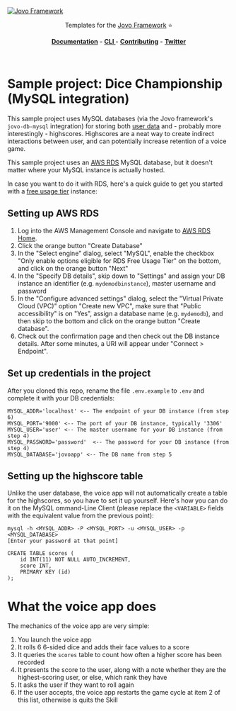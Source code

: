 [![Jovo Framework](https://www.jovo.tech/img/github-logo.png)](https://www.jovo.tech)

<p align="center">Templates for the <a href="https://github.com/jovotech/jovo-framework-nodejs">Jovo Framework</a> ⭐️</p>

<p align="center">
<a href="https://www.jovo.tech/framework/docs/"><strong>Documentation</strong></a> -
<a href="https://github.com/jovotech/jovo-cli"><strong>CLI </strong></a> - <a href="https://github.com/jovotech/jovo-framework-nodejs/blob/master/CONTRIBUTING.md"><strong>Contributing</strong></a> - <a href="https://twitter.com/jovotech"><strong>Twitter</strong></a></p>
<br/>

# Sample project: Dice Championship (MySQL integration)

This sample project uses MySQL databases (via the Jovo framework's `jovo-db-mysql` integration) for storing both <a href="https://www.jovo.tech/docs/data/user">user data</a> and - probably more interestingly - highscores. Highscores are a neat way to create indirect interactions between user, and can potentially increase retention of a voice game.

This sample project uses an <a href="https://console.aws.amazon.com/rds/home">AWS RDS</a> MySQL database, but it doesn't matter where your MySQL instance is actually hosted.

In case you want to do it with RDS, here's a quick guide to get you started with a <a href="https://aws.amazon.com/rds/free/">free usage tier</a> instance:

## Setting up AWS RDS

1. Log into the AWS Management Console and navigate to <a href="https://console.aws.amazon.com/rds/home">AWS RDS Home</a>.
2. Click the orange button "Create Database"
3. In the "Select engine" dialog, select "MySQL", enable the checkbox "Only enable options eligible for RDS Free Usage Tier" on the bottom, and click on the orange button "Next"
4. In the "Specify DB details", skip down to "Settings" and assign your DB instance an identifier (e.g. `mydemodbinstance`), master username and password
5. In the "Configure advanced settings" dialog, select the "Virtual Private Cloud (VPC)" option "Create new VPC", make sure that "Public accessibility" is on "Yes", assign a database name (e.g. `mydemodb`), and then skip to the bottom and click on the orange button "Create database".
6. Check out the confirmation page and then check out the DB instance details. After some minutes, a URI will appear under "Connect > Endpoint".

## Set up credentials in the project

After you cloned this repo, rename the file `.env.example` to `.env` and complete it with your DB credentials:
```
MYSQL_ADDR='localhost' <-- The endpoint of your DB instance (from step 6)
MYSQL_PORT='9000' <-- The port of your DB instance, typically '3306'
MYSQL_USER='user' <-- The master username for your DB instance (from step 4)
MYSQL_PASSWORD='password'  <-- The password for your DB instance (from step 4)
MYSQL_DATABASE='jovoapp' <-- The DB name from step 5
```

## Setting up the highscore table

Unlike the user database, the voice app will not automatically create a table for the highscores, so you have to set it up yourself. Here's how you can do it on the MySQL ommand-Line Client (please replace the `<VARIABLE>` fields with the equivalent value from the previous point): 

```
mysql -h <MYSQL_ADDR> -P <MYSQL_PORT> -u <MYSQL_USER> -p <MYSQL_DATABASE>
[Enter your password at that point]

CREATE TABLE scores (
    id INT(11) NOT NULL AUTO_INCREMENT,
    score INT,
    PRIMARY KEY (id)
);
```

# What the voice app does

The mechanics of the voice app are very simple:

1.  You launch the voice app
2.  It rolls 6 6-sided dice and adds their face values to a score
3.  It queries the `scores` table to count how often a higher score has been recorded
4.  It presents the score to the user, along with a note whether they are the highest-scoring user, or else, which rank they have
5.  It asks the user if they want to roll again
6.  If the user accepts, the voice app restarts the game cycle at item 2 of this list, otherwise is quits the Skill

